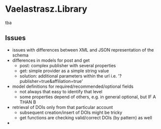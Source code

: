 # Vaelastrasz.Library

tba

## Issues

* issues with differences between XML and JSON representation of the schema
* differences in models for post and get
  * post: complex publisher with several properties
  * get: simple provider as a simple string value
  * solution: additional parameters within the url i.e. '?publisher=true&affiliation=true'
* model definitions for required/recommended/optional fields
  * not always that easy to identify that level
  * some properties depend of others, e.g. in general optional, but IF A THAN B
* retrieval of DOIs only from that particular account
  * subsequent creation/insert of DOIs might be tricky
  * get functions are checking valid/correct DOIs (by pattern) as well
* 